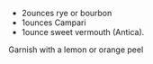 - 2ounces rye or bourbon
- 1ounces Campari
- 1ounce sweet vermouth (Antica).

Garnish with a lemon or orange peel